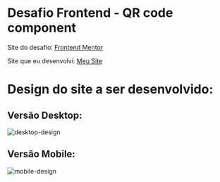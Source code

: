# Desafio Frontend - QR code component

Site do desafio: <a href="https://www.frontendmentor.io/challenges/qr-code-component-iux_sIO_H" target="_blank">Frontend Mentor</a>

Site que eu desenvolvi: <a href="" target="_blank">Meu Site</a>


# Design do site a ser desenvolvido:
## Versão Desktop:

![desktop-design](https://user-images.githubusercontent.com/49801321/157365753-d095e487-a26e-4c8e-9725-464a9b7a2128.jpg)

## Versão Mobile:

![mobile-design](https://user-images.githubusercontent.com/49801321/157365994-f4675a31-6a1a-4585-ac76-443b659d4145.jpg)
